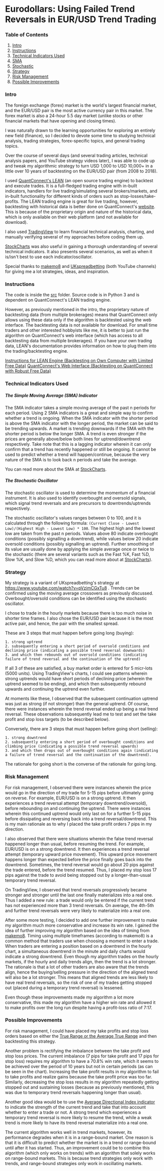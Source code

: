 # Eurodollars: Using Failed Trend Reversals in EUR/USD Trend Trading

### Table of Contents
1. [Intro](#intro)
2. [Instructions](#instructions)
3. [Technical Indicators Used](#techind)
  1. [SMA](#sma)
  2. [Stochastic](#sto)
4. [Strategy](#strat)
5. [Risk Management](#risk)
6. [Possible Improvements](#improve)

<a name="intro"></a>
### Intro

The foreign exchange (forex) market is the world's largest financial market, and the EUR/USD pair is the most active currency pair in this market. The forex market is also a 24-hour 5.5 day market (unlike stocks or other financial markets that have opening and closing times).

I was naturally drawn to the learning opportunities for exploring an entirely new field (finance), so I decided to devote some time to studying technical analysis, trading strategies, forex-specific topics, and general trading topics.

Over the course of several days (and several trading articles, technical analysis papers, and YouTube strategy videos later), I was able to code up and tweak my algorithmic strategy to turn USD 1,000 to USD 10,000+ in a little over 10 years of backtesting on the EUR/USD pair (from 2008 to 2018).

I used [QuantConnect's LEAN](https://github.com/QuantConnect/Lean/) (an open source trading engine) to backtest and execute trades. It is a full-fledged trading engine with in-built indicators, handlers for live trading/simulating several brokers/markets, and in-built functionality for different kinds of orders such as stop-losses/take-profits. The LEAN trading engine is great for live trading, however, backtesting with historical data is better done on QuantConnect's [website](https://www.quantconnect.com/). This is because of the proprietary origin and nature of the historical data, which is only available on their web platform (and not available for download).

I also used [TradingView](https://www.tradingview.com/) to learn financial technical analysis, charting, and manually verifying several of my approaches before coding them up.

[StockCharts](https://stockcharts.com/school/doku.php?id=chart_school) was also useful in gaining a thorough understanding of several technical indicators. It also presents several scenarios, as well as when it is/isn't best to use each indicator/oscillator.

Special thanks to [makemo8](https://www.youtube.com/user/makemo8) and [UKspreadbetting](https://www.youtube.com/user/ukspreadbetting) (both YouTube channels) for giving me a lot strategies, ideas, and inspiration.

<a name="instructions"></a>
### Instructions

The code is inside the [src](./src) folder. Source code is in Python 3 and is dependent on QuantConnect's LEAN trading engine.

However, as previously mentioned in the intro, the proprietary nature of backtesting data (from multiple brokerages) means that QuantConnect only allows using these data only if the algorithm is backtested using the web interface. The backtesting data is not available for download. For small time traders and other interested hobbyists like me, it is better to just run the algorithm on QuantConnect's web interface (which has access to all backtesting data from multiple brokerages). If you have your own trading data, LEAN's documentation provides information on how to plug them into the trading/backtesting engine.

[Instructions for LEAN Engine (Backtesting on Own Computer with Limited Free Data)](https://github.com/QuantConnect/Lean)
[QuantConnect's Web Interface (Backtesting on QuantConnect with Robust Free Data)](https://www.quantconnect.com/)

<a name="techind"></a>
### Technical Indicators Used

<a name="sma"></a>
##### The Simple Moving Average (SMA) Indicator

The SMA indicator takes a simple moving average of the past n periods for each period. Using 2 SMA indicators is a great and simple way to confirm whether a trend is ongoing. When the SMA indicator with the shorter period is above the SMA indicator with the longer period, the market can be said to be trending upwards. A market is trending downwards if the SMA with the shorter period is below the longer SMA. A trend is even stronger if the prices are generally above/below both lines for uptrend/downtrend respectively. Take note that this is a lagging indicator wherein it can only confirm that a trend has recently happened or still be ongoing. It cannot be used to predict whether a trend will happen/continue, because the very nature of the SMA is to look back n periods and take the average.

You can read more about the SMA at [StockCharts](https://stockcharts.com/school/doku.php?id=chart_school:technical_indicators:moving_averages).

<a name="sto"></a>
##### The Stochastic Oscillator

The stochastic oscillator is used to determine the momentum of a financial instrument. It is also used to identify overbought and oversold signals, which signal trend reversals and are precursors to downtrends/uptrends respectively.

The stochastic oscillator's values ranges between 0 to 100, and it is calculated through the following formula: `(Current Close - Lowest Low)/(Highest High - Lowest Low) * 100`. The highest high and the lowest low are taken from the past n periods. Values above 80 indicate overbought conditions (possibly signalling a downtrend), while values below 20 indicate oversold conditions (possibly signalling an uptrend). Further smoothing of its value are usually done by applying the simple average once or twice to the stochastic (there are several variants such as the Fast %K, Fast %D, Slow %K, and Slow %D, which you can read more about at [StockCharts](https://stockcharts.com/school/doku.php?id=chart_school:technical_indicators:stochastic_oscillator_fast_slow_and_full)).

<a name="strat"></a>
### Strategy

My strategy is a variant of UKspreadbetting's strategy at https://www.youtube.com/watch?v=pVzimCGxTu8 . Trends can be confirmed using the moving average crossovers as previously discussed. Overbought/oversold conditions can be identified using the stochastic oscillator.

I chose to trade in the hourly markets because there is too much noise in shorter time frames. I also chose the EUR/USD pair because it is the most active pair, and hence, the pair with the smallest spread.

These are 3 steps that must happen before going long (buying):

    1. strong uptrend
    2. subsequently entering a short period of oversold conditions and declining price (indicating a possible trend reversal downwards)
    3. and which then rebounds out of oversold conditions (indicating failure of trend reversal and the continuation of the uptrend)

If all 3 of these are satisfied, a buy market order is entered for 5 micr-lots (5000 units). Using TradingView's charts, I could see patterns wherein strong uptrends would have short periods of declining price (wherein the uptrend seemed to be ending), and which then subsequently rebound upwards and continuing the uptrend even further.

At moments like these, I observed that the subsequent continuation uptrend was just as strong (if not stronger) than the general uptrend. Of course, there were instances wherein the trend reversal ended up being a real trend reversal. These observations subsequently lead me to test and set the take profit and stop loss targets (to be described below).

Conversely, there are 3 steps that must happen before going short (selling):

    1. strong downtrend
    2. subsequently entering a short period of overbought conditions and climbing price (indicating a possible trend reversal upwards)
    3. and which then drops out of overbought conditions again (indicating a failure of trend reversal and the continuation of the downtrend).

The rationale for going short is the converse of the rationale for going long.

<a name="risk"></a>
### Risk Management

For risk management, I observed there were instances wherein the price would go in the direction of my trade for 5-15 pips before ultimately going on reverse. For example, EUR/USD is on a strong uptrend. It then experiences a trend reversal attempt (temporary downtrend/oversold), before rebounding on and continuing the uptrend. There were instances wherein this continued uptrend would only last on for a further 5-15 pips before dissipating and reversing back into a trend reversal/downtrend. This is my main rationale as to why I placed the take profit orders 7 pips in my direction.

I also observed that there were situations wherein the false trend reversal happened longer than usual, before resuming the trend. For example, EUR/USD is on a strong downtrend. It then experiences a trend reversal attempt (temporary upward price movement). This upward price movement happens longer than expected before the price finally goes back into the downtrend. Sometimes, the trend reversal would go about 20 pips against the trade entered, before the trend resumed. Thus, I placed my stop loss 17 pips against the trade to avoid being stopped out by a longer-than-usual temporary trend reversal.

On TradingView, I observed that trend reversals progressively became stronger and stronger until the last one finally materializes into a real one. Thus I added a new rule: a trade would only be entered if the current trend has not experienced more than 3 trend reversals. On average, the 4th-5th and further trend reversals were very likely to materialize into a real one.

After some more testing, I decided to add one further improvement to make my algorithm much more conservative and increase its win rate. I gained the idea of further improving my algorithm based on the idea of timing from [makemo8](https://www.youtube.com/watch?v=yZcqaEDHwWQ). Timing using multiple timeframes (according to makemo8) is a common method that traders use when choosing a moment to enter a trade. When traders are entering a position based on a downtrend in the hourly chart, a simultaneous downtrend in the minute and daily charts would indicate a strong downtrend. Even though my algorithm trades on the hourly markets, if the hourly and daily trends align, then the trend is a lot stronger. The rationale is that a lot of other traders are also aware that the trends align, hence the buying/selling pressure in the direction of the aligned trend will also be a lot stronger. This means that aligned trends are less likely to have real trend reversals, so the risk of one of my trades getting stopped out (placed during a temporary trend reversal) is lessened.

Even though these improvements made my algorithm a lot more conservative, this made my algorithm have a higher win rate and allowed it to make profits over the long run despite having a profit-loss ratio of 7:17.

<a name="improve"></a>
### Possible Improvements

For risk management, I could have placed my take profits and stop loss orders based on either the [True Range or the Average True Range](https://www.investopedia.com/terms/a/atr.asp) and then backtesting this strategy.

Another problem is rectifying the imbalance between the take profit and stop loss prices. The current imbalance (7 pips for take profit and 17 pips for stop loss) requires my algorithm to have a 70.8% win rate, which it seems to be achieved over the period of 10 years but not in certain periods (as can be seen in the chart). Increasing the take profit results in my algorithm to fail to take profits and realize gains because the take profit price was too far. Similarly, decreasing the stop loss results in my algorithm repeatedly getting stopped out and sustaining losses (because as previously mentioned, this was due to temporary trend reversals happening longer than usual).

Another good idea would be to use the [Average Directional Index indicator](https://www.investopedia.com/articles/trading/07/adx-trend-indicator.asp) to indicate the strength of the current trend and take that into account whether to enter a trade or not. A strong trend which experiences a temporary trend reversal is more likely to resume the trend, while a weak trend is more likely to have its trend reversal materialize into a real one.

The current algorithm works well in trend markets, however, its performance degrades when it is in a range-bound market. One reason is that it is difficult to predict whether the market is in a trend or range-bound until after it has started. Thus, an improvement could be to combine this algorithm (which only works on trends) with an algorithm that solely works on range-bound markets. This is because trend strategies only work with trends, and range-bound strategies only work in oscillating markets.
